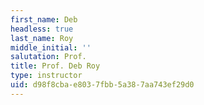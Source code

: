 ```yaml
---
first_name: Deb
headless: true
last_name: Roy
middle_initial: ''
salutation: Prof.
title: Prof. Deb Roy
type: instructor
uid: d98f8cba-e803-7fbb-5a38-7aa743ef29d0
---
```

